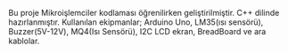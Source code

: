 Bu proje Mikroişlemciler kodlaması öğrenilirken geliştirilmiştir. C++ dilinde hazırlanmıştır. Kullanılan ekipmanlar; Arduino Uno, LM35(ısı sensörü), Buzzer(5V-12V), MQ4(Isı Sensörü), I2C LCD ekran, BreadBoard ve ara kablolar.
